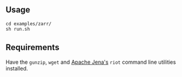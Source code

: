## Usage

```{shell}
cd examples/zarr/
sh run.sh
```

## Requirements

Have the `gunzip`, `wget` and [Apache Jena's](https://jena.apache.org/documentation/tools/) `riot` command line utilities
installed.
